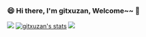 ### 😄 Hi there, I'm gitxuzan, Welcome~~ 👋

<!--
Here are some ideas to get you started:

- 🔭 I’m currently working on ...
- 🌱 I’m currently learning ...
- 👯 I’m looking to collaborate on ...
- 🤔 I’m looking for help with ...
- 💬 Ask me about ...
- 📫 How to reach me: ...
- 😄 Pronouns: ...
- ⚡ Fun fact: ...
-->

![](https://github-profile-summary-cards.vercel.app/api/cards/profile-details?username=Xuzan9396&theme=github)
[![gitxuzan's stats](https://github-readme-stats.vercel.app/api?username=Xuzan9396)](https://github.com/Xuzan9396/github-readme-stats)
![](https://github-profile-summary-cards.vercel.app/api/cards/repos-per-language?username=Xuzan9396&theme=github)
<!-- ![](https://github-profile-summary-cards.vercel.app/api/cards/stats?username=Xuzan9396&theme=github) -->







